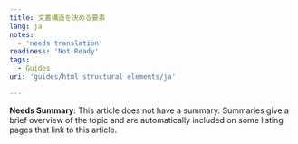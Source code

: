 ```yaml
---
title: 文書構造を決める要素
lang: ja
notes:
  - 'needs translation'
readiness: 'Not Ready'
tags:
  - Guides
uri: 'guides/html structural elements/ja'

---
```

**Needs Summary**: This article does not have a summary. Summaries give a brief overview of the topic and are automatically included on some listing pages that link to this article.

